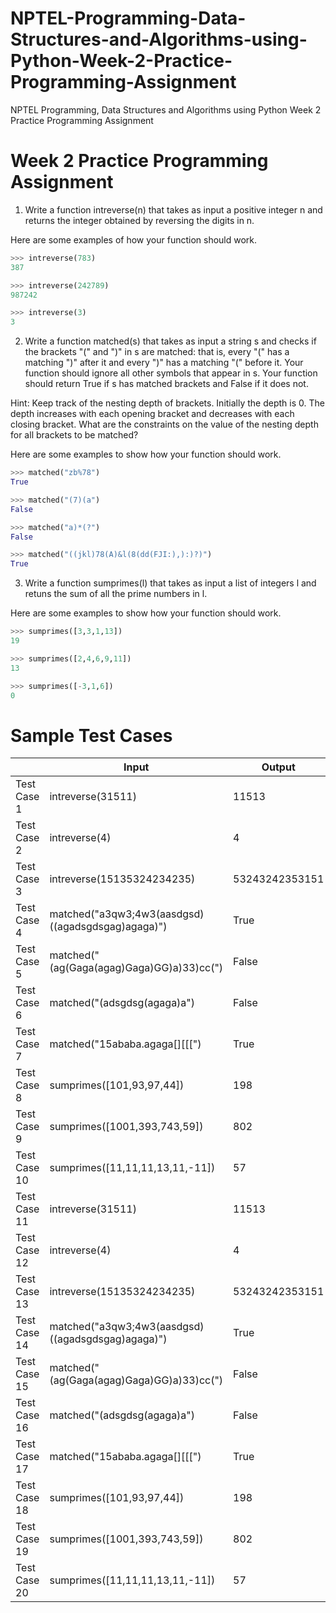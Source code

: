 # NPTEL-Programming-Data-Structures-and-Algorithms-using-Python-Week-2-Practice-Programming-Assignment
NPTEL Programming, Data Structures and Algorithms using Python Week 2 Practice Programming Assignment

# Week 2 Practice Programming Assignment
1. Write a function intreverse(n) that takes as input a positive integer n and returns the integer obtained by reversing the digits in n.

Here are some examples of how your function should work.
```python
>>> intreverse(783)
387

>>> intreverse(242789)
987242

>>> intreverse(3)
3
```

2. Write a function matched(s) that takes as input a string s and checks if the brackets "(" and ")" in s are matched: that is, every "(" has a matching ")" after it and every ")" has a matching "(" before it. Your function should ignore all other symbols that appear in s. Your function should return True if s has matched brackets and False if it does not.

Hint: Keep track of the nesting depth of brackets. Initially the depth is 0. The depth increases with each opening bracket and decreases with each closing bracket. What are the constraints on the value of the nesting depth for all brackets to be matched?

Here are some examples to show how your function should work.
```python
>>> matched("zb%78")
True

>>> matched("(7)(a")
False

>>> matched("a)*(?")
False

>>> matched("((jkl)78(A)&l(8(dd(FJI:),):)?)")
True
```

3. Write a function sumprimes(l) that takes as input a list of integers l and retuns the sum of all the prime numbers in l.

Here are some examples to show how your function should work.
```python
>>> sumprimes([3,3,1,13])
19

>>> sumprimes([2,4,6,9,11])
13

>>> sumprimes([-3,1,6])
0
```

# Sample Test Cases
|              | Input                                             | Output          |
|--------------|---------------------------------------------------|-----------------|
| Test Case 1  | intreverse(31511)                                 | 11513           |
| Test Case 2  | intreverse(4)                                     | 4               |
| Test Case 3  | intreverse(15135324234235)                        | 53243242353151  |
| Test Case 4  | matched("a3qw3;4w3(aasdgsd)((agadsgdsgag)agaga)") | True            |
| Test Case 5  | matched("(ag(Gaga(agag)Gaga)GG)a)33)cc(")         | False           |
| Test Case 6  | matched("(adsgdsg(agaga)a")                       | False           |
| Test Case 7  | matched("15ababa.agaga[][[[")                     | True            |
| Test Case 8  | sumprimes([101,93,97,44])                         | 198             |
| Test Case 9  | sumprimes([1001,393,743,59])                      | 802             |
| Test Case 10 | sumprimes([11,11,11,13,11,-11])                   | 57              |
| Test Case 11 | intreverse(31511)                                 | 11513           |
| Test Case 12 | intreverse(4)                                     | 4               |
| Test Case 13 | intreverse(15135324234235)                        | 53243242353151  |
| Test Case 14 | matched("a3qw3;4w3(aasdgsd)((agadsgdsgag)agaga)") | True            |
| Test Case 15 | matched("(ag(Gaga(agag)Gaga)GG)a)33)cc(")         | False           |
| Test Case 16 | matched("(adsgdsg(agaga)a")                       | False           |
| Test Case 17 | matched("15ababa.agaga[][[[")                     | True            |
| Test Case 18 | sumprimes([101,93,97,44])                         | 198             |
| Test Case 19 | sumprimes([1001,393,743,59])                      | 802             |
| Test Case 20 | sumprimes([11,11,11,13,11,-11])                   | 57              |
